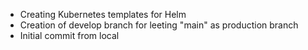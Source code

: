 * Creating Kubernetes templates for Helm
* Creation of develop branch for leeting "main" as production branch
* Initial commit from local
